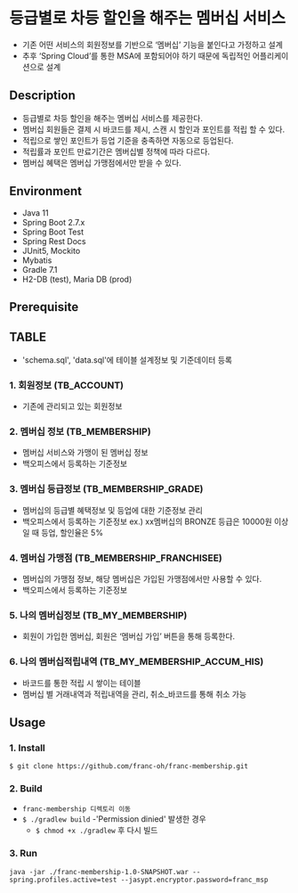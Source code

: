 # 등급별로 차등 할인을 해주는 멤버십 서비스

* 기존 어떤 서비스의 회원정보를 기반으로 ‘멤버십’ 기능을 붙인다고 가정하고 설계
* 추후 ‘Spring Cloud’를 통한 MSA에 포함되어야 하기 때문에 독립적인 어플리케이션으로 설계

## Description

* 등급별로 차등 할인을 해주는 멤버십 서비스를 제공한다.
* 멤버십 회원들은 결제 시 바코드를 제시, 스캔 시 할인과 포인트를 적립 할 수 있다.
* 적립으로 쌓인 포인트가 등업 기준을 충족하면 자동으로 등업된다.
* 적립률과 포인트 만료기간은 멤버십별 정책에 따라 다르다.
* 멤버십 혜택은 멤버십 가맹점에서만 받을 수 있다.

## Environment

* Java 11
* Spring Boot 2.7.x
* Spring Boot Test
* Spring Rest Docs
* JUnit5, Mockito
* Mybatis
* Gradle 7.1
* H2-DB (test), Maria DB (prod)

## Prerequisite


## TABLE

* 'schema.sql', 'data.sql'에 테이블 설계정보 및 기준데이터 등록

### 1. 회원정보 (TB_ACCOUNT)

- 기존에 관리되고 있는 회원정보

### 2. 멤버십 정보 (TB_MEMBERSHIP)

- 멤버십 서비스와 가맹이 된 멤버십 정보
- 백오피스에서 등록하는 기준정보

### 3. 멤버십 등급정보 (TB_MEMBERSHIP_GRADE)

- 멤버십의 등급별 혜택정보 및 등업에 대한 기준정보 관리
- 백오피스에서 등록하는 기준정보
  ex.) xx멤버십의 BRONZE 등급은 10000원 이상일 때 등업, 할인율은 5%

### 4. 멤버십 가맹점 (TB_MEMBERSHIP_FRANCHISEE)

- 멤버십의 가맹점 정보, 해당 멤버십은 가입된 가맹점에서만 사용할 수 있다.
- 백오피스에서 등록하는 기준정보

### 5. 나의 멤버십정보 (TB_MY_MEMBERSHIP)

- 회원이 가입한 멤버십, 회원은 ‘멤버십 가입’ 버튼을 통해 등록한다.

### 6. 나의 멤버십적립내역 (TB_MY_MEMBERSHIP_ACCUM_HIS)

- 바코드를 통한 적립 시 쌓이는 테이블
- 멤버십 별 거래내역과 적립내역을 관리, 취소_바코드를 통해 취소 가능

## Usage

### 1. Install
`$ git clone https://github.com/franc-oh/franc-membership.git`

### 2. Build

- `franc-membership 디렉토리 이동`
- `$ ./gradlew build`
-'Permission dinied' 발생한 경우
  - `$ chmod +x ./gradlew` 후 다시 빌드

### 3. Run

`java -jar ./franc-membership-1.0-SNAPSHOT.war --spring.profiles.active=test --jasypt.encryptor.password=franc_msp`

